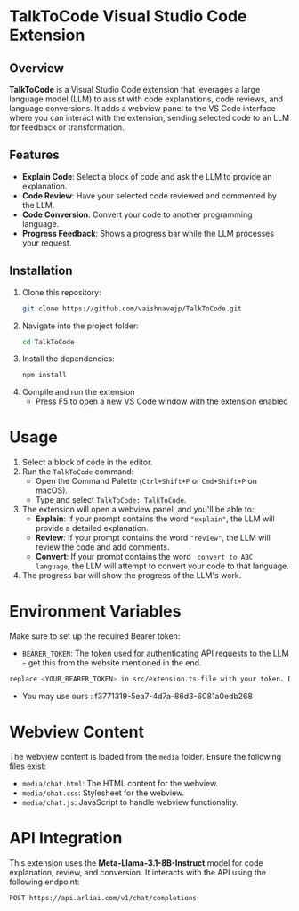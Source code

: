# TalkToCode Visual Studio Code Extension

## Overview

**TalkToCode** is a Visual Studio Code extension that leverages a large language model (LLM) to assist with code explanations, code reviews, and language conversions. It adds a webview panel to the VS Code interface where you can interact with the extension, sending selected code to an LLM for feedback or transformation.

## Features

- **Explain Code**: Select a block of code and ask the LLM to provide an explanation.
- **Code Review**: Have your selected code reviewed and commented by the LLM.
- **Code Conversion**: Convert your code to another programming language.
- **Progress Feedback**: Shows a progress bar while the LLM processes your request.

## Installation

1. Clone this repository:
   ```bash
   git clone https://github.com/vaishnavejp/TalkToCode.git
   ```
2. Navigate into the project folder:
   ```bash
   cd TalkToCode
   ```
4. Install the dependencies:
   ```bash
   npm install
   ```
5. Compile and run the extension
   - Press F5 to open a new VS Code window with the extension enabled

# Usage

1. Select a block of code in the editor.
2. Run the `TalkToCode` command:
   * Open the Command Palette (`Ctrl+Shift+P` or `Cmd+Shift+P` on macOS).
   * Type and select `TalkToCode: TalkToCode`.
3. The extension will open a webview panel, and you'll be able to:
   * **Explain**: If your prompt contains the word `"explain"`, the LLM will provide a detailed explanation.
   * **Review**: If your prompt contains the word `"review"`, the LLM will review the code and add comments.
   * **Convert**: If your prompt contains the word ` convert to ABC language`, the LLM will attempt to convert your code to that language.
4. The progress bar will show the progress of the LLM's work.

# Environment Variables

Make sure to set up the required Bearer token:

* `BEARER_TOKEN`: The token used for authenticating API requests to the LLM - get this from the website mentioned in the end.

```bash
replace <YOUR_BEARER_TOKEN> in src/extension.ts file with your token. Dont include the word Bearer
``` 
- You may use ours : f3771319-5ea7-4d7a-86d3-6081a0edb268

# Webview Content

The webview content is loaded from the `media` folder. Ensure the following files exist:

* `media/chat.html`: The HTML content for the webview.
* `media/chat.css`: Stylesheet for the webview.
* `media/chat.js`: JavaScript to handle webview functionality.

# API Integration

This extension uses the **Meta-Llama-3.1-8B-Instruct** model for code explanation, review, and conversion. It interacts with the API using the following endpoint:

```plaintext
POST https://api.arliai.com/v1/chat/completions
```
